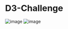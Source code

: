 # D3-Challenge
![image](https://user-images.githubusercontent.com/78496051/125136133-715d8480-e0c7-11eb-8444-8915d7076ab3.png)
![image](https://user-images.githubusercontent.com/78496051/125136557-49225580-e0c8-11eb-9174-dd28c783a498.png)

